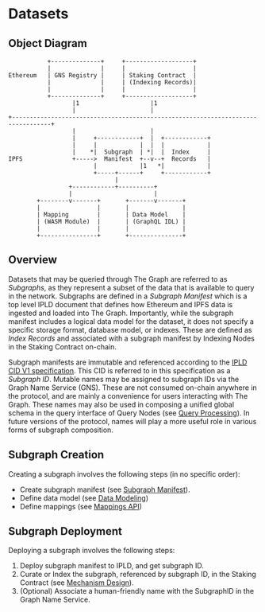 # Datasets

## Object Diagram
```
           +--------------+     +-------------------+
           |              |     |                   |
Ethereum   | GNS Registry |     | Staking Contract  |
           |              |     | (Indexing Records)|
           |              |     |                   |
           +--------------+     +-------------------+
                  |1                    |1
                  |                     |
+---------------------------------------------------------------------------------+
                  |                     |
                  |     +------------+  |  +------------+
                  |     |            |  |  |            |
                  |    *|  Subgraph  | *|  |  Index     |
IPFS              +----->  Manifest  +--v--+  Records   |
                        |            |1   *|            |
                        +-----+------+     +------------+
                              |
                 +------------+----------+
                 |                       |
        +--------v-------+       +-------v-------+
        |                |       |               |
        | Mapping        |       | Data Model    |
        | (WASM Module)  |       | (GraphQL IDL) |
        |                |       |               |
        +----------------+       +---------------+

```

## Overview
Datasets that may be queried through The Graph are referred to as *Subgraphs*, as they represent a subset of the data that is available to query in the network. Subgraphs are defined in a *Subgraph Manifest* which is a top level IPLD document that defines how Ethereum and IPFS data is ingested and loaded into The Graph. Importantly, while the subgraph manifest includes a logical data model for the dataset, it does not specify a specific storage format, database model, or indexes. These are defined as *Index Records* and associated with a subgraph manifest by Indexing Nodes in the Staking Contract on-chain.

Subgraph manifests are immutable and referenced according to the [IPLD CID V1 specification](https://github.com/ipld/cid#cidv1). This CID is referred to in this specification as a *Subgraph ID*. Mutable names may be assigned to subgraph IDs via the Graph Name Service (GNS). These are not consumed on-chain anywhere in the protocol, and are mainly a convenience for users interacting with The Graph. These names may also be used in composing a unified global schema in the query interface of Query Nodes (see [Query Processing](../query-processing)). In future versions of the protocol, names will play a more useful role in various forms of subgraph composition.

## Subgraph Creation
Creating a subgraph involves the following steps (in no specific order):
- Create subgraph manifest (see [Subgraph Manifest](../subgraph-manifest)).
- Define data model (see [Data Modeling](../data-modeling))
- Define mappings (see [Mappings API](../mappings-api))

## Subgraph Deployment
Deploying a subgraph involves the following steps:
1. Deploy subgraph manifest to IPLD, and get subgraph ID.
1. Curate or Index the subgraph, referenced by subgraph ID, in the Staking Contract (see [Mechanism Design](../mechanism-design)).
1. (Optional) Associate a human-friendly name with the SubgraphID in the Graph Name Service.
